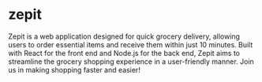 # zepit
Zepit is a web application designed for quick grocery delivery, allowing users to order essential items and receive them within just 10 minutes. Built with React for the front end and Node.js for the back end, Zepit aims to streamline the grocery shopping experience in a user-friendly manner. Join us in making shopping faster and easier!
